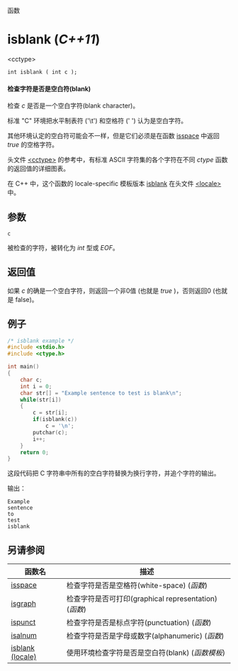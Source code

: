 函数

# isblank (_C++11_)

\<cctype\>

`int isblank ( int c );`

#### 检查字符是否是空白符(blank)

检查 _c_ 是否是一个空白字符(blank character)。

标准 "C" 环境把水平制表符 ('\t') 和空格符 (' ') 认为是空白字符。

其他环境认定的空白符可能会不一样，但是它们必须是在函数 [isspace](isspace.md) 中返回 _true_ 的空格字符。

头文件 [\<cctype\>](README.md) 的参考中，有标准 ASCII 字符集的各个字符在不同 _ctype_ 函数的返回值的详细图表。

在 C++ 中，这个函数的 locale-specific 模板版本 [isblank](../../Other/locale/isblank.md) 在头文件 [\<locale\>](../../Other/locale/README.md)中。


## 参数

`c`

被检查的字符，被转化为 _int_ 型或 _EOF_。


## 返回值

如果 _c_ 的确是一个空白字符，则返回一个非0值 (也就是 _true_ )，否则返回0 (也就是 false)。

## 例子

```cpp
/* isblank example */
#include <stdio.h>
#include <ctype.h>

int main()
{
	char c;
	int i = 0;
	char str[] = "Example sentence to test is blank\n";
	while(str[i])
	{
		c = str[i];
		if(isblank(c))
			c = '\n';
		putchar(c);
		i++;
	}
	return 0;
}
```
这段代码把 C 字符串中所有的空白字符替换为换行字符，并追个字符的输出。

输出：  
```
Example
sentence
to
test
isblank
```


## 另请参阅

函数名                | 描述
--------------------- | ----------------------------------------------------------------------------
[isspace](isspace.md) | 检查字符是否是空格符(white-space) (_函数_)
[isgraph](isgraph.md) | 检查字符是否可打印(graphical representation) (_函数_)
[ispunct](ispunct.md) | 检查字符是否是标点字符(punctuation) (_函数_)
[isalnum](isalnum.md) | 检查字符是否是字母或数字(alphanumeric) (_函数_)
[isblank (locale)](../../Other/locale/isblank.md) | 使用环境检查字符是否是空白符(blank) (_函数模板_)
